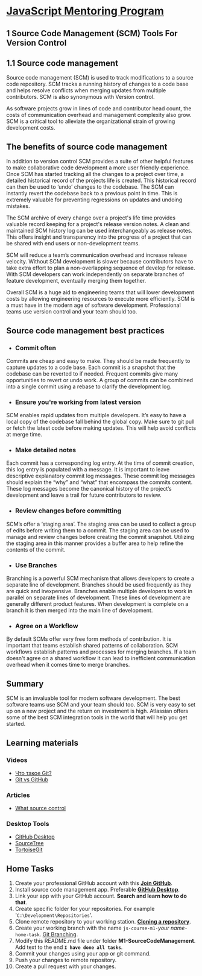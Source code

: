 # [JavaScript Mentoring Program](../README.md)

## 1 Source Code Management (SCM) Tools For Version Control

## 1.1 Source code management

Source code management (SCM) is used to track modifications to a source code repository. SCM tracks a running history of changes to a code base and helps resolve conflicts when merging updates from multiple contributors. SCM is also synonymous with Version control.

As software projects grow in lines of code and contributor head count, the costs of communication overhead and management complexity also grow. SCM is a critical tool to alleviate the organizational strain of growing development costs.

## The benefits of source code management

In addition to version control SCM provides a suite of other helpful features to make collaborative code development a more user friendly experience. Once SCM has started tracking all the changes to a project over time, a detailed historical record of the projects life is created. This historical record can then be used to ‘undo’ changes to the codebase. The SCM can instantly revert the codebase back to a previous point in time. This is extremely valuable for preventing regressions on updates and undoing mistakes.

The SCM archive of every change over a project's life time provides valuable record keeping for a project's release version notes. A clean and maintained SCM history log can be used interchangeably as release notes. This offers insight and transparency into the progress of a project that can be shared with end users or non-development teams.

SCM will reduce a team’s communication overhead and increase release velocity. Without SCM development is slower because contributors have to take extra effort to plan a non-overlapping sequence of develop for release. With SCM developers can work independently on separate branches of feature development, eventually merging them together.

Overall SCM is a huge aid to engineering teams that will lower development costs by allowing engineering resources to execute more efficiently. SCM is a must have in the modern age of software development. Professional teams use version control and your team should too.

## Source code management best practices

* ### Commit often

Commits are cheap and easy to make. They should be made frequently to capture updates to a code base. Each commit is a snapshot that the codebase can be reverted to if needed. Frequent commits give many opportunities to revert or undo work. A group of commits can be combined into a single commit using a rebase to clarify the development log.

* ### Ensure you're working from latest version

SCM enables rapid updates from multiple developers. It’s easy to have a local copy of the codebase fall behind the global copy. Make sure to git pull or fetch the latest code before making updates. This will help avoid conflicts at merge time.

* ### Make detailed notes

Each commit has a corresponding log entry. At the time of commit creation, this log entry is populated with a message. It is important to leave descriptive explanatory commit log messages. These commit log messages should explain the “why” and “what” that encompass the commits content. These log messages become the canonical history of the project’s development and leave a trail for future contributors to review.

* ### Review changes before committing

SCM’s offer a ‘staging area’. The staging area can be used to collect a group of edits before writing them to a commit. The staging area can be used to manage and review changes before creating the commit snapshot. Utilizing the staging area in this manner provides a buffer area to help refine the contents of the commit.

* ### Use Branches

Branching is a powerful SCM mechanism that allows developers to create a separate line of development. Branches should be used frequently as they are quick and inexpensive. Branches enable multiple developers to work in parallel on separate lines of development. These lines of development are generally different product features. When development is complete on a branch it is then merged into the main line of development.

* ### Agree on a Workflow

By default SCMs offer very free form methods of contribution. It is important that teams establish shared patterns of collaboration. SCM workflows establish patterns and processes for merging branches. If a team doesn't agree on a shared workflow it can lead to inefficient communication overhead when it comes time to merge branches.

## Summary

SCM is an invaluable tool for modern software development. The best software teams use SCM and your team should too. SCM is very easy to set up on a new project and the return on investment is high. Atlassian offers some of the best SCM integration tools in the world that will help you get started.

## Learning materials

### Videos

* [Что такое Git?](https://www.youtube.com/watch?v=W4hoc24K93E&list=PLDyvV36pndZFHXjXuwA_NywNrVQO0aQqb&ab_channel=JavaScript.ru)
* [Git vs GitHub](https://youtu.be/21Gl97tkbHU)

### Articles

* [What source control](https://www.perforce.com/blog/vcs/what-source-control)

### Desktop Tools

* [GitHub Desktop](https://desktop.github.com/)
* [SourceTree](https://www.sourcetreeapp.com/)
* [TortoiseGit](https://tortoisegit.org/)

## Home Tasks

1. Create your professional GitHub account with this **[Join GitHub](https://github.com/join)**.
2. Install source code management app. Preferable **[GitHub Desktop](https://desktop.github.com/)**.
3. Link your app with your GitHub account. **Search and learn how to do that**.
4. Create specific folder for your repositories. For example '`C:\Development\Repositories`'.
5. Clone remote repository to your working station. **[Cloning a repository](https://docs.github.com/en/repositories/creating-and-managing-repositories/cloning-a-repository)**.
6. Create your working branch with the name `js-course-m1-`*your name*`-home-task`. [Git Branching](https://git-scm.com/book/en/v2/Git-Branching-Basic-Branching-and-Merging).
7. Modify this README.md file under folder **M1-SourceCodeManagement**. Add text to the end **`I have done all tasks`**.
8. Commit your changes using your app or git command.
9. Push your changes to remote repository.
10. Create a pull request with your changes.

